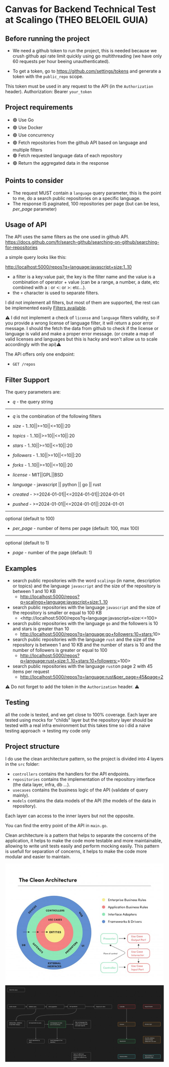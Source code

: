 # Canvas for Backend Technical Test at Scalingo (THEO BELOEIL GUIA)

## Before running the project

- We need a github token to run the project, this is needed because we crush github api rate limit quickly using go multithreading (we have only 60 requests per hour beeing unauthenticated).

- To get a token, go to <https://github.com/settings/tokens> and generate a token with the `public_repo` scope.

This token must be used in any request to the API (in the `Authorization` header).
Authorization: Bearer `your_token`

## Project requirements

- 🟢 Use Go
- 🟢 Use Docker
- 🟢 Use concurrency
- 🟢 Fetch repositories from the github API based on language and multiple filters
- 🟢 Fetch requested language data of each repository
- 🟢 Return the aggregated data in the response

## Points to consider

- The request MUST contain a `language` query parameter, this is the point to me, do a search public repositories on a specific language.
- The response IS paginated, 100 repositories per page (but can be less, *per_page* parameter)

## Usage of API

The API uses the same filters as the one used in github API.
<https://docs.github.com/fr/search-github/searching-on-github/searching-for-repositories>

a simple query looks like this:

<http://localhost:5000/repos?q=language:javascript+size:1..10>

- a filter is a key:value pair, the key is the filter name and the value is a combination of operator + value (can be a range, a number, a date, etc combined with a : or <: or >: etc...).
- the `+` character is used to separate filters.

I did not implement all filters, but most of them are supported, the rest can be implemented easily [Filters available](#filter-support).

⚠️ I did not implement a check of `license` and `language` filters validity, so if you provide a wrong license of language filter, it will return a poor error message.
 I should the fetch the data from github to check if the license or language is valid and make a proper error message. (or create a map of valid licenses and languages but this is hacky and won't allow us to scale accordingly with the api)⚠️

The APi offers only one endpoint:

- `GET /repos`

## Filter Support

The query parameters are:

- *q* - the query string

___

- *q* is the combination of the following filters

- *size*     - 1..10||>=10||<=10||:20
- *topics* - 1..10||>=10||<=10||:20
- *stars*    - 1..10||>=10||<=10||:20
- *followers* - 1..10||>=10||<=10||:20
- *forks*     - 1..10||>=10||<=10||:20

- *license* - MIT||GPL||BSD
- *language* - javascript || python || go || rust

- *created* - >=2024-01-01||<=2024-01-01||:2024-01-01
- *pushed* - >=2024-01-01||<=2024-01-01||:2024-01-01

___
optional (default to 100)
- *per_page* - number of items per page (default: 100, max 100)

___
optional (default to 1)
- *page* - number of the page (default: 1)

## Examples

- search public repositories with the word `scalingo` (in name, description or topics) and the language `javascript` and the size of the repository is between 1 and 10 KB
  - <http://localhost:5000/repos?q=scalingo+language:javascript+size:1..10>
- search public repositories with the language `javascript` and the size of the repository is smaller or equal to 100 KB
  - <http://localhost:5000/repos?q=language:javascript+size:<=100>
- search public repositories with the language `go` and the followers is 10 and stars is greater than 10
  - <http://localhost:5000/repos?q=language:go+followers:10+stars:>10>
- search public repositories with the language `rust` and the size of the repository is between 1 and 10 KB and the number of stars is 10 and the number of followers is greater or equal to 100
  - <http://localhost:5000/repos?q=language:rust+size:1..10+stars:10+followers:>=100>
- search public repositories with the language `rust`on page 2 with 45 items per request
  - <http://localhost:5000/repos?q=language:rust&per_page=45&page=2>

⚠️ Do not forget to add the token in the `Authorization` header. ⚠️

## Testing

all the code is tested, and we get close to 100% coverage.
Each layer are tested using mocks for "childs" layer but the repository layer should be tested with a real infra environment but this takes time so i did a naive testing approach -> testing my code only

## Project structure

I do use the clean architecture pattern, so the project is divided into 4 layers in the `src` folder:

- `controllers` contains the handlers for the API endpoints.
- `repositories` contains the implementation of the repository interface (the data layer, infra, db ...).
- `usecases` contains the business logic of the API (validate of query mainly).
- `models` contains the data models of the API (the models of the data in repository).

Each layer can access to the inner layers but not the opposite.

You can find the entry point of the API in `main.go`.

Clean architecture is a pattern that helps to separate the concerns of the application, it helps to make the code more testable and more maintainable, allowing to write unit tests easily and perform mocking easily.
This pattern is usefull for separation of concerns, it helps to make the code more modular and easier to maintain.

![Clean architecture](./docs/clean-archi.jpeg)
![Project schema](./docs/archi-schema.png)